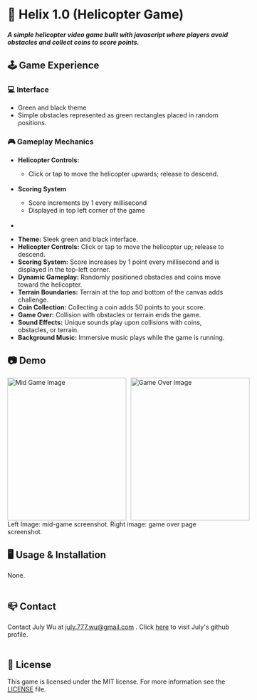 <h1>🚁 Helix 1.0 (Helicopter Game)</h1>
<h5>A simple helicopter video game built with javascript where players avoid obstacles and collect coins to score points.</h5>
<h2>🕹️ Game Experience</h2>
<h3>💻 Interface</h3>
<ul>
  <li>Green and black theme</li>
  <li>Simple obstacles represented as green rectangles placed in random positions.</li>
</ul>
<h3>🎮 Gameplay Mechanics</h3>
<ul>
  <li><strong>Helicopter Controls: </strong></li>
  <ul>
    <li>Click or tap to move the helicopter upwards; release to descend.</li>
  </ul>
  <br>
  <li><strong>Scoring System</strong></li>
  <ul>
    <li>Score increments by 1 every millisecond</li>
    <li>Displayed in top left corner of the game</li>
  </ul>
  <br>
  <li><strong></strong></li>
</ul>

<ul>
  <li><strong>Theme:</strong> Sleek green and black interface.</li>
  <li><strong>Helicopter Controls:</strong> Click or tap to move the helicopter up; release to descend.</li>
  <li><strong>Scoring System:</strong> Score increases by 1 point every millisecond and is displayed in the top-left corner.</li>
  <li><strong>Dynamic Gameplay:</strong> Randomly positioned obstacles and coins move toward the helicopter.</li>
  <li><strong>Terrain Boundaries:</strong> Terrain at the top and bottom of the canvas adds challenge.</li>
  <li><strong>Coin Collection:</strong> Collecting a coin adds 50 points to your score.</li>
  <li><strong>Game Over:</strong> Collision with obstacles or terrain ends the game.</li>
  <li><strong>Sound Effects:</strong> Unique sounds play upon collisions with coins, obstacles, or terrain.</li>
  <li><strong>Background Music:</strong> Immersive music plays while the game is running.</li>
</ul>
<h2>📷 Demo</h2>
<div style="display: flex; gap: 10px;">
  <img src="https://raw.githubusercontent.com/JLW-7/Helicopter-Game-In-Javascript/main/mid-game_img.png" alt="Mid Game Image" width = 267 height = 321>
  <img src="https://raw.githubusercontent.com/JLW-7/Helicopter-Game-In-Javascript/main/game_over_img.png" alt="Game Over Image" width = 267 height = 321>
</div>
<h7>Left Image: mid-game screenshot. Right image: game over page screenshot.</h7>
<h2>🖥️ Usage & Installation</h2>
<h7>None.</h7>
<br>
<br>
<h2>📪 Contact</h2>
<h7>Contact July Wu at </h7> 
<a href="mailto:july.777.wu@gmail.com">july.777.wu@gmail.com</a>
<h7>.  </h7>
<h7>Click</h7>
<a href = https://github.com/JLW-7>here</a>
<h7>to visit July's github profile.</h7>
<br>
<br>
<h2>📄 License</h2>
<h7>This game is licensed under the MIT license. For more information see the </h7>
<a href = https://raw.githubusercontent.com/JLW-7/Helicopter-Game-In-Javascript/refs/heads/main/LICENSE>LICENSE</a>
<h7>file.</h7>
